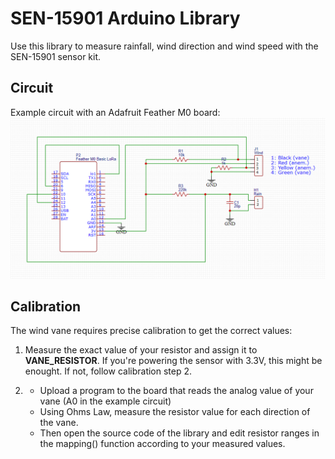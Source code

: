 # SEN-15901 Arduino Library

Use this library to measure rainfall, wind direction and wind speed with the SEN-15901 sensor kit.

## Circuit
Example circuit with an Adafruit Feather M0 board:
![alt text](documents/image.png)

## Calibration
The wind vane requires precise calibration to get the correct values:
1) Measure the exact value of your resistor and assign it to **VANE_RESISTOR**. If you're powering the sensor with 3.3V, this might be enought. If not, follow calibration step 2.

2) - Upload a program to the board that reads the analog value of your vane (A0 in the example circuit)
    - Using Ohms Law, measure the resistor value for each direction of the vane. 
    - Then open the source code of the library and edit resistor ranges in the mapping() function according to your measured values.